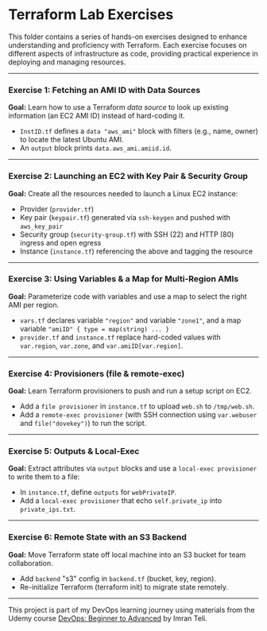 # Terraform Lab Exercises

This folder contains a series of hands-on exercises designed to enhance understanding and proficiency with Terraform. 
Each exercise focuses on different aspects of infrastructure as code, providing practical experience in deploying and managing resources.

---

### Exercise 1: Fetching an AMI ID with Data Sources  
**Goal:** Learn how to use a Terraform _data source_ to look up existing information (an EC2 AMI ID) instead of hard-coding it.  
- `InstID.tf` defines a `data "aws_ami"` block with filters (e.g., name, owner) to locate the latest Ubuntu AMI.  
- An `output` block prints `data.aws_ami.amiid.id`.  

---

### Exercise 2: Launching an EC2 with Key Pair & Security Group
**Goal:** Create all the resources needed to launch a Linux EC2 instance:
- Provider (`provider.tf`)
- Key pair (`keypair.tf`) generated via `ssh-keygen` and pushed with `aws_key_pair`
- Security group (`security-group.tf`) with SSH (22) and HTTP (80) ingress and open egress 
- Instance (`instance.tf`) referencing the above and tagging the resource 

---

### Exercise 3: Using Variables & a Map for Multi-Region AMIs
**Goal:** Parameterize code with variables and use a map to select the right AMI per region.
- `vars.tf` declares variable `"region"` and variable `"zone1"`, and a map variable `"amiID" { type = map(string) ... }` 
- `provider.tf` and `instance.tf` replace hard-coded values with `var.region`, `var.zone`, and `var.amiID[var.region]`.

---

### Exercise 4: Provisioners (file & remote-exec)
**Goal:** Learn Terraform provisioners to push and run a setup script on EC2.
- Add a `file provisioner` in `instance.tf` to upload `web.sh` to `/tmp/web.sh`.
- Add a `remote-exec provisioner` (with SSH connection using `var.webuser` and `file("dovekey")`) to run the script.

---

### Exercise 5: Outputs & Local-Exec
**Goal:** Extract attributes via `output` blocks and use a `local-exec provisioner` to write them to a file:
- In `instance.tf`, define `outputs` for `webPrivateIP`.
- Add a `local-exec provisioner` that echo `self.private_ip` into `private_ips.txt`. 

---

### Exercise 6: Remote State with an S3 Backend
**Goal:** Move Terraform state off local machine into an S3 bucket for team collaboration.
- Add `backend` "s3" config in `backend.tf` (bucket, key, region).
- Re-initialize Terraform (terraform init) to migrate state remotely.

---

This project is part of my DevOps learning journey using materials from the Udemy course [DevOps: Beginner to Advanced](https://www.udemy.com/course/decodingdevops/) by Imran Teli. 
